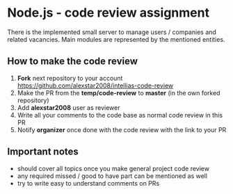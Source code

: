 # Node.js - code review assignment

There is the implemented small server to manage users / companies and related vacancies. Main modules are represented by the mentioned entities.

## How to make the code review

1. **Fork** next repository to your account https://github.com/alexstar2008/intellias-code-review 
2. Make the PR from the **temp/code-review** to **master** (in the own forked repository)
3. Add **alexstar2008** user as reviewer
4. Write all your comments to the code base as normal code review in this PR
5. Notify **organizer** once done with the code review with the link to your PR

## Important notes

- should cover all topics once you make general project code review
- any required missed / good to have part can be mentioned as well
- try to write easy to understand comments on PRs